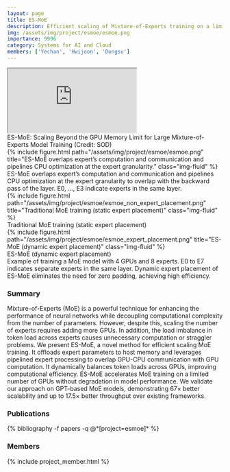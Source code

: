 ```yaml
---
layout: page
title: ES-MoE
description: Efficient scaling of Mixture-of-Experts training on a limited number of GPUs.
img: /assets/img/project/esmoe/esmoe.png
importance: 9996
category: Systems for AI and Cloud
members: ['Yechan', 'Hwijoon', 'Dongsu']
---
```


<div class="row justify-content-sm-center">
    <div class="col-md mt-3 col-md-10">
        <div class="embed-responsive embed-responsive-16by9">
            <iframe class="embed-responsive-item" src="https://www.youtube.com/embed/vvIG2Cw34Y4?start=217&end=316&autoplay=1&mute=1&loop=1&controls=0&rel=0" allowfullscreen></iframe>
        </div>
        <div class="caption">
            ES-MoE: Scaling Beyond the GPU Memory Limit for Large Mixture-of-Experts Model Training (Credit: SOD)
        </div>
    </div>
</div>

<div class="row justify-content-sm-center">
    <div class="col-12 mt-3">
        {% include figure.html path="/assets/img/project/esmoe/esmoe.png" title="ES-MoE overlaps expert’s computation and communication and pipelines CPU optimization at the expert granularity." class="img-fluid" %}
        <div class="caption">
            ES-MoE overlaps expert’s computation and communication and pipelines CPU optimization at the expert granularity to overlap with the backward pass of the layer. E0, ..., E3 indicate experts in the same layer.
        </div>
    </div>
</div>

<div class="row justify-content-sm-center">
    <div class="mt-3 col-12 col-sm-6">
        {% include figure.html path="/assets/img/project/esmoe/esmoe_non_expert_placement.png" title="Traditional MoE training (static expert placement)" class="img-fluid" %}
        <div class="caption">
            Traditional MoE training (static expert placement)
        </div>
    </div>
    <div class="mt-3 col-12 col-sm-6">
        {% include figure.html path="/assets/img/project/esmoe/esmoe_expert_placement.png" title="ES-MoE (dynamic expert placement)" class="img-fluid" %}
        <div class="caption">
            ES-MoE (dynamic expert placement)
        </div>
    </div>
    <div class="col-12 mt--1">
        <div class="caption">
            Example of training a MoE model with 4 GPUs and 8 experts. E0 to E7 indicates separate experts in the same layer. Dynamic expert placement of ES-MoE eliminates the need for zero padding, achieving high efficiency.
        </div>
    </div>
</div>


<h3>Summary</h3>
Mixture-of-Experts (MoE) is a powerful technique for enhancing the performance of neural networks while decoupling computational complexity from the number of parameters. However, despite this, scaling the number of experts requires adding more GPUs. In addition, the load imbalance in token load across experts causes unnecessary computation or straggler problems. We present ES-MoE, a novel method for efficient scaling MoE training. It offloads expert parameters to host memory and leverages pipelined expert processing to overlap GPU-CPU communication with GPU computation. It dynamically balances token loads across GPUs, improving computational efficiency. ES-MoE accelerates MoE training on a limited number of GPUs without degradation in model performance. We validate our approach on GPT-based MoE models, demonstrating 67× better scalability and up to 17.5× better throughput over existing frameworks.

<h3>Publications</h3>
<div class="publications">
{% bibliography -f papers -q @*[project=esmoe]* %}
</div>

<h3>Members</h3>
{% include project_member.html %}